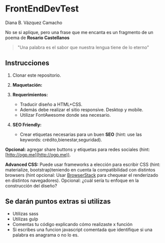 # FrontEndDevTest

Diana B. Vázquez Camacho


No se si aplique, pero una frase que me encanta es un fragmento de un poema de **Rosario Castellanos**

>  "Una palabra es el sabor que nuestra lengua tiene de lo eterno"

## Instrucciones

1. Clonar este repositorio.

2. **Maquetación:** 
   
3. **Requerimientos:** 
   * Traducir diseño a HTML+CSS.
   * Además debe realizar el sitio responsive. Desktop y mobile. 
   * Utilizar FontAwesome donde sea necesario.

4. **SEO Friendly:** 
   * Crear etiquetas necesarias para un buen **SEO** (hint: use las keywords: crédito,bienestar,seguridad).

**Opcional:** agregar share buttons y etiquetas para redes sociales (hint: [http://ogp.me](http://ogp.me)).

**Advanced CSS:** Puede usar frameworks a elección para escribir CSS (hint: materialize, bootstrap)teniendo en cuenta la compatibilidad con distintos browsers (hint opcional: Usar [BrowserStack](http://www.browserstack.com/) para chequear el renderizado en distintos navegadores).
Opcional: ¿cuál sería tu enfoque en la construcción del diseño?


## Se darán  puntos extras si utilizas

- Utilizas sass
- Utilizas gulp
- Comentas tu código explicando cómo realizaste x función  
- Si escribes una funcion javascript comentada que identifique si una palabra es anagrama o no lo es.

